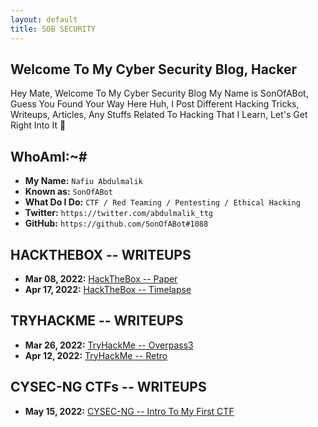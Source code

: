 ```yaml
---
layout: default
title: SOB SECURITY
---
```


## **Welcome To My Cyber Security Blog,  Hacker**

Hey Mate, Welcome To My Cyber Security Blog My Name is SonOfABot, Guess You Found Your Way Here Huh, I Post Different Hacking Tricks, Writeups, Articles, Any Stuffs Related To Hacking That I Learn, Let's Get Right Into It 💨

## **WhoAmI:~#**


- **My Name:**    `Nafiu Abdulmalik`
- **Known as:**   `SonOfABot`
- **What Do I Do:**  `CTF / Red Teaming / Pentesting / Ethical Hacking`
- **Twitter:**    `https://twitter.com/abdulmalik_ttg`
- **GitHub:**     `https://github.com/SonOfABot#1088`


## **HACKTHEBOX -- WRITEUPS**

- **Mar 08, 2022:** [HackTheBox -- Paper](https://sonofabot.github.io/Posts/HTB/PaperEasyBox.html)
- **Apr 17, 2022:** [HackTheBox -- Timelapse](https://sonofabot.github.io/Posts/HTB/Timelapse.html)


## **TRYHACKME -- WRITEUPS**
- **Mar 26, 2022:** [TryHackMe -- Overpass3](https://sonofabot.github.io/Posts/THM/Overpass3.html)
- **Apr 12, 2022:** [TryHackMe -- Retro](https://sonofabot.github.io/Posts/THM/retro.html)


## **CYSEC-NG CTFs -- WRITEUPS**
- **May 15, 2022:** [CYSEC-NG -- Intro To My First CTF](https://sonofabot.githun.io/Posts/CTF/CTFs.html)
